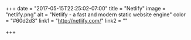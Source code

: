 +++
date = "2017-05-15T22:25:02-07:00"
title = "Netlify"
image = "netlify.png"
alt = "Netlify - a fast and modern static website engine"
color = "#60d2d3"
link1 = "http://netlify.com/"
link2 = ""

+++
